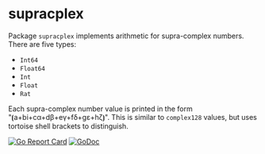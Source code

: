 # supracplex

Package `supracplex` implements arithmetic for supra-complex numbers. There are five types:

* `Int64`
* `Float64`
* `Int`
* `Float`
* `Rat`

Each supra-complex number value is printed in the form "⦗a+bi+cα+dβ+eγ+fδ+gε+hζ⦘". This is similar to `complex128` values, but uses tortoise shell brackets to distinguish.

[![Go Report Card](https://goreportcard.com/badge/gojp/goreportcard)](https://goreportcard.com/report/github.com/meirizarrygelpi/numbers/supracplex) [![GoDoc](https://godoc.org/github.com/meirizarrygelpi/numbers/supracplex?status.svg)](https://godoc.org/github.com/meirizarrygelpi/numbers/supracplex)